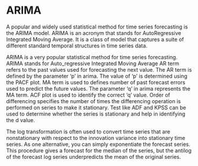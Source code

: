 # ARIMA

A popular and widely used statistical method for time series forecasting is the ARIMA model. ARIMA is an acronym that stands for AutoRegressive Integrated Moving Average. It is a class of model that captures a suite of different standard temporal structures in time series data.

ARIMA is a very popular statistical method for time series forecasting.
ARIMA stands for Auto_regressive Integrated Moving Average
AR term refers to the past values used for forecasting the next value. 
The AR term is defined by the parameter ‘p’ in arima.
The value of ‘p’ is determined using the PACF plot.
MA term is used to defines number of past forecast errors used to predict the future values. The parameter ‘q’ in arima represents the MA term. 
ACF plot is used to identify the correct ‘q’ value.
Order of differencing  specifies the number of times the differencing operation is performed on series to make it stationary. 
Test like ADF and KPSS can be used to determine whether the series is stationary and help in identifying the d value. 

The log transformation is often used to convert time series that are nonstationary with respect to the innovation variance into stationary time series.
As one alternative, you can simply exponentiate the forecast series. This procedure gives a forecast for the median of the series, but the antilog of the forecast log series underpredicts the mean of the original series. 
